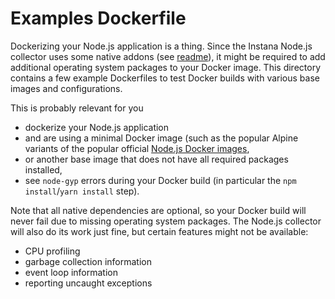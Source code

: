 Examples Dockerfile
===================

Dockerizing your Node.js application is a thing. Since the Instana Node.js collector uses some native addons (see [readme](https://www.instana.com/docs/ecosystem/node-js/installation/#native-addons)), it might be required to add additional operating system packages to your Docker image. This directory contains a few example Dockerfiles to test Docker builds with various base images and configurations.

This is probably relevant for you
- dockerize your Node.js application
- and are using a minimal Docker image (such as the popular Alpine variants of the popular official [Node.js Docker images](https://hub.docker.com/_/node/),
- or another base image that does not have all required packages installed,
- see `node-gyp` errors during your Docker build (in particular the `npm install`/`yarn install` step).

Note that all native dependencies are optional, so your Docker build will never fail due to missing operating system packages. The Node.js collector will also do its work just fine, but certain features might not be available:
- CPU profiling
- garbage collection information
- event loop information
- reporting uncaught exceptions
